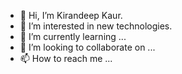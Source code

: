 - 👋 Hi, I’m Kirandeep Kaur.
- 👀 I’m interested in new technologies.
- 🌱 I’m currently learning ...
- 💞️ I’m looking to collaborate on ...
- 📫 How to reach me ...

<!---
Kiran1810/Kiran1810 is a ✨ special ✨ repository because its `README.md` (this file) appears on your GitHub profile.
You can click the Preview link to take a look at your changes.
--->
